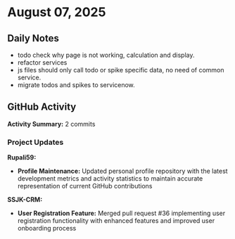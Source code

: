 ﻿# August 07, 2025

## Daily Notes

- todo check why page is not working, calculation and display.
- refactor services
- js files should only call todo or spike specific data, no need of common service.
- migrate todos and spikes to servicenow.


## GitHub Activity

**Activity Summary:** 2 commits

### Project Updates

**Rupali59:**
- **Profile Maintenance:** Updated personal profile repository with the latest development metrics and activity statistics to maintain accurate representation of current GitHub contributions

**SSJK-CRM:**
- **User Registration Feature:** Merged pull request #36 implementing user registration functionality with enhanced features and improved user onboarding process
